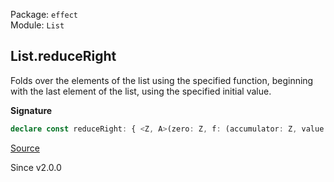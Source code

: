 Package: `effect`<br />
Module: `List`<br />

## List.reduceRight

Folds over the elements of the list using the specified function, beginning
with the last element of the list, using the specified initial value.

**Signature**

```ts
declare const reduceRight: { <Z, A>(zero: Z, f: (accumulator: Z, value: A) => Z): (self: List<A>) => Z; <Z, A>(self: List<A>, zero: Z, f: (accumulator: Z, value: A) => Z): Z; }
```

[Source](https://github.com/Effect-TS/effect/tree/main/packages/effect/src/List.ts#L850)

Since v2.0.0
